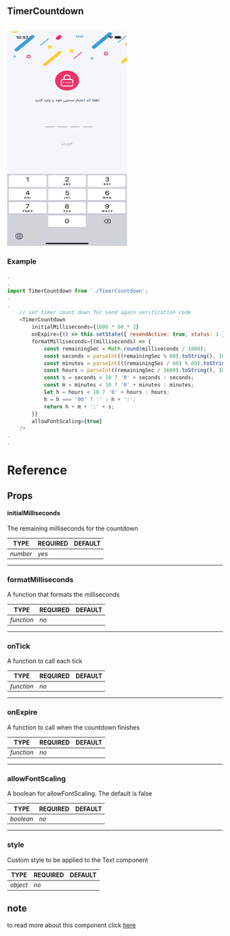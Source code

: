 ## TimerCountdown

<br/>

<img src="../images/img_timer_count_down.png" width="280" height="500">

### Example

```javascript
.
.
import TimerCountdown from './TimerCountdown';
.
.
    // set timer count down for send again verification code
    <TimerCountdown
        initialMilliseconds={1000 * 60 * 2}
        onExpire={() => this.setState({ resendActive: true, status: 1 })}
        formatMilliseconds={(milliseconds) => {
            const remainingSec = Math.round(milliseconds / 1000);
            const seconds = parseInt((remainingSec % 60).toString(), 10);
            const minutes = parseInt(((remainingSec / 60) % 60).toString(), 10);
            const hours = parseInt((remainingSec / 3600).toString(), 10);
            const s = seconds < 10 ? '0' + seconds : seconds;
            const m = minutes < 10 ? '0' + minutes : minutes;
            let h = hours < 10 ? '0' + hours : hours;
            h = h === '00' ? '' : h + ':';
            return h + m + ':' + s;
        }}
        allowFontScaling={true}
    />
.
.
```
# Reference

## Props

#### **initialMilliseconds**

The remaining milliseconds for the countdown

TYPE         | REQUIRED    | DEFAULT
------------ | ----------- | ----------
_number_    | _yes_        | 
___

### **formatMilliseconds**

A function that formats the milliseconds

TYPE         | REQUIRED    | DEFAULT
------------ | ----------- | ----------
_function_    | _no_        | 
___

### **onTick**

A function to call each tick

TYPE         | REQUIRED    | DEFAULT
------------ | ----------- | ----------
_function_    | _no_        | 
___

### **onExpire**

A function to call when the countdown finishes

TYPE         | REQUIRED    | DEFAULT
------------ | ----------- | ----------
_function_    | _no_        | 
___

### **allowFontScaling**

A boolean for allowFontScaling. The default is false	

TYPE         | REQUIRED    | DEFAULT
------------ | ----------- | ----------
_boolean_    | _no_        | 
___

### **style**

Custom style to be applied to the Text component	

TYPE         | REQUIRED    | DEFAULT
------------ | ----------- | ----------
_object_    | _no_        | 

## note

to read more about this component click [here](https://github.com/ceaucari/react-native-timer-countdown)